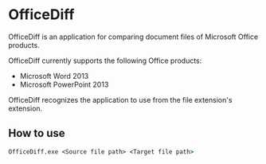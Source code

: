 # OfficeDiff

OfficeDiff is an application for comparing document files of Microsoft Office products.

OfficeDiff currently supports the following Office products:

 - Microsoft Word 2013
 - Microsoft PowerPoint 2013

OfficeDiff recognizes the application to use from the file extension's extension.

## How to use

```cmd
OfficeDiff.exe <Source file path> <Target file path>
```
